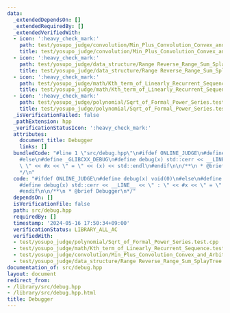 ```yaml
---
data:
  _extendedDependsOn: []
  _extendedRequiredBy: []
  _extendedVerifiedWith:
  - icon: ':heavy_check_mark:'
    path: test/yosupo_judge/convolution/Min_Plus_Convolution_Convex_and_Arbitrary.test.cpp
    title: test/yosupo_judge/convolution/Min_Plus_Convolution_Convex_and_Arbitrary.test.cpp
  - icon: ':heavy_check_mark:'
    path: test/yosupo_judge/data_structure/Range Reverse_Range_Sum_SplayTree.test.cpp
    title: test/yosupo_judge/data_structure/Range Reverse_Range_Sum_SplayTree.test.cpp
  - icon: ':heavy_check_mark:'
    path: test/yosupo_judge/math/Kth_term_of_Linearly_Recurrent_Sequence.test.cpp
    title: test/yosupo_judge/math/Kth_term_of_Linearly_Recurrent_Sequence.test.cpp
  - icon: ':heavy_check_mark:'
    path: test/yosupo_judge/polynomial/Sqrt_of_Formal_Power_Series.test.cpp
    title: test/yosupo_judge/polynomial/Sqrt_of_Formal_Power_Series.test.cpp
  _isVerificationFailed: false
  _pathExtension: hpp
  _verificationStatusIcon: ':heavy_check_mark:'
  attributes:
    document_title: Debugger
    links: []
  bundledCode: "#line 1 \"src/debug.hpp\"\n#ifdef ONLINE_JUDGE\n#define debug(x) void(0)\n\
    #else\n#define _GLIBCXX_DEBUG\n#define debug(x) std::cerr << __LINE__ << \" :\
    \ \" << #x << \" = \" << (x) << std::endl\n#endif\n\n/**\n * @brief Debugger\n\
    */\n"
  code: "#ifdef ONLINE_JUDGE\n#define debug(x) void(0)\n#else\n#define _GLIBCXX_DEBUG\n\
    #define debug(x) std::cerr << __LINE__ << \" : \" << #x << \" = \" << (x) << std::endl\n\
    #endif\n\n/**\n * @brief Debugger\n*/"
  dependsOn: []
  isVerificationFile: false
  path: src/debug.hpp
  requiredBy: []
  timestamp: '2024-05-16 17:50:34+09:00'
  verificationStatus: LIBRARY_ALL_AC
  verifiedWith:
  - test/yosupo_judge/polynomial/Sqrt_of_Formal_Power_Series.test.cpp
  - test/yosupo_judge/math/Kth_term_of_Linearly_Recurrent_Sequence.test.cpp
  - test/yosupo_judge/convolution/Min_Plus_Convolution_Convex_and_Arbitrary.test.cpp
  - test/yosupo_judge/data_structure/Range Reverse_Range_Sum_SplayTree.test.cpp
documentation_of: src/debug.hpp
layout: document
redirect_from:
- /library/src/debug.hpp
- /library/src/debug.hpp.html
title: Debugger
---
```

